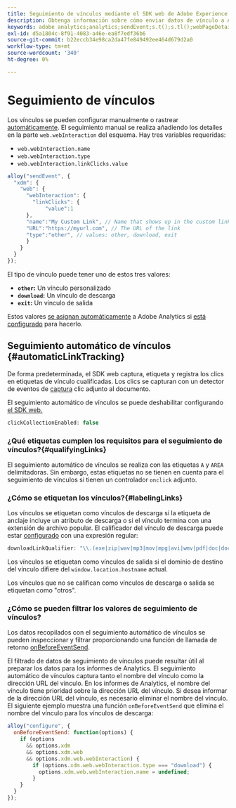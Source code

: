 ```yaml
---
title: Seguimiento de vínculos mediante el SDK web de Adobe Experience Platform
description: Obtenga información sobre cómo enviar datos de vínculo a Adobe Analytics con el SDK web de Experience Platform
keywords: adobe analytics;analytics;sendEvent;s.t();s.tl();webPageDetails;pageViews;webInteraction;interacción web;vistas de página;seguimiento de vínculos;vínculos;seguimiento de vínculos;rastreo de vínculos;clickCollection;colección de clics;
exl-id: d5a1804c-8f91-4083-a46e-ea8f7edf36b6
source-git-commit: b22eccb34e98ca2da47fe849492ee464d679d2a0
workflow-type: tm+mt
source-wordcount: '340'
ht-degree: 0%

---
```


# Seguimiento de vínculos

Los vínculos se pueden configurar manualmente o rastrear [automáticamente](#automaticLinkTracking). El seguimiento manual se realiza añadiendo los detalles en la parte `web.webInteraction` del esquema. Hay tres variables requeridas:

* `web.webInteraction.name`
* `web.webInteraction.type`
* `web.webInteraction.linkClicks.value`

```javascript
alloy("sendEvent", {
  "xdm": {
    "web": {
      "webInteraction": {
        "linkClicks": {
            "value":1
      },
      "name":"My Custom Link", // Name that shows up in the custom links report
      "URL":"https://myurl.com", // The URL of the link
      "type":"other", // values: other, download, exit
      }
    }
  }
});
```

El tipo de vínculo puede tener uno de estos tres valores:

* **`other`:** Un vínculo personalizado
* **`download`:** Un vínculo de descarga
* **`exit`:** Un vínculo de salida

Estos valores [se asignan automáticamente](adobe-analytics/automatically-mapped-vars.md) a Adobe Analytics si [está configurado](adobe-analytics/analytics-overview.md) para hacerlo.

## Seguimiento automático de vínculos {#automaticLinkTracking}

De forma predeterminada, el SDK web captura, etiqueta y registra los clics en etiquetas de vínculo cualificadas. Los clics se capturan con un detector de eventos de [captura](https://www.w3.org/TR/uievents/#capture-phase) clic adjunto al documento.

El seguimiento automático de vínculos se puede deshabilitar configurando [el SDK web.](../fundamentals/configuring-the-sdk.md#clickCollectionEnabled)

```javascript
clickCollectionEnabled: false
```

### ¿Qué etiquetas cumplen los requisitos para el seguimiento de vínculos?{#qualifyingLinks}

El seguimiento automático de vínculos se realiza con las etiquetas `A` y `AREA` delimitadoras. Sin embargo, estas etiquetas no se tienen en cuenta para el seguimiento de vínculos si tienen un controlador `onclick` adjunto.

### ¿Cómo se etiquetan los vínculos?{#labelingLinks}

Los vínculos se etiquetan como vínculos de descarga si la etiqueta de anclaje incluye un atributo de descarga o si el vínculo termina con una extensión de archivo popular. El calificador del vínculo de descarga puede estar [configurado](../fundamentals/configuring-the-sdk.md) con una expresión regular:

```javascript
downloadLinkQualifier: "\\.(exe|zip|wav|mp3|mov|mpg|avi|wmv|pdf|doc|docx|xls|xlsx|ppt|pptx)$"
```

Los vínculos se etiquetan como vínculos de salida si el dominio de destino del vínculo difiere del `window.location.hostname` actual.

Los vínculos que no se califican como vínculos de descarga o salida se etiquetan como &quot;otros&quot;.

### ¿Cómo se pueden filtrar los valores de seguimiento de vínculos?

Los datos recopilados con el seguimiento automático de vínculos se pueden inspeccionar y filtrar proporcionando una función de llamada de retorno [onBeforeEventSend](../fundamentals/tracking-events.md#modifying-events-globally).

El filtrado de datos de seguimiento de vínculos puede resultar útil al preparar los datos para los informes de Analytics. El seguimiento automático de vínculos captura tanto el nombre del vínculo como la dirección URL del vínculo. En los informes de Analytics, el nombre del vínculo tiene prioridad sobre la dirección URL del vínculo. Si desea informar de la dirección URL del vínculo, es necesario eliminar el nombre del vínculo. El siguiente ejemplo muestra una función `onBeforeEventSend` que elimina el nombre del vínculo para los vínculos de descarga:

```javascript
alloy("configure", {
  onBeforeEventSend: function(options) {
    if (options
      && options.xdm
      && options.xdm.web
      && options.xdm.web.webInteraction) {
        if (options.xdm.web.webInteraction.type === "download") {
          options.xdm.web.webInteraction.name = undefined;
        }
    }
  }
});
```

